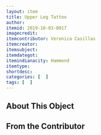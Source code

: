 ```yaml
---
layout: item
title: Upper Leg Tattoo
author: 
itemid: 2019-10-03-0017
imagecredit: 
itemcontributor: Veronica Casillas
itemcreator: 
itemsubject: 
itemdategot: 
itemindianacity: Hammond
itemtype: 
shortdesc: 
categories: [  ]
tags: [  ]
---
```

## About This Object


## From the Contributor
